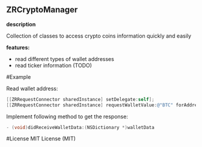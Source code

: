 ZRCryptoManager
----------------------------------

**description**

Collection of classes to access crypto coins information quickly and easily

**features:**

- read different types of wallet addresses
- read ticker information (TODO)

#Example

Read wallet address:

```Objective-C
[[ZRRequestConnector sharedInstance] setDelegate:self];
[[ZRRequestConnector sharedInstance] requestWalletValue:@"BTC" forAddress:@"ANY_VALID_ADDRESS"];
```

Implement following method to get the response:
```Objective-C
- (void)didReceiveWalletData:(NSDictionary *)walletData
```
#License
MIT License (MIT)

